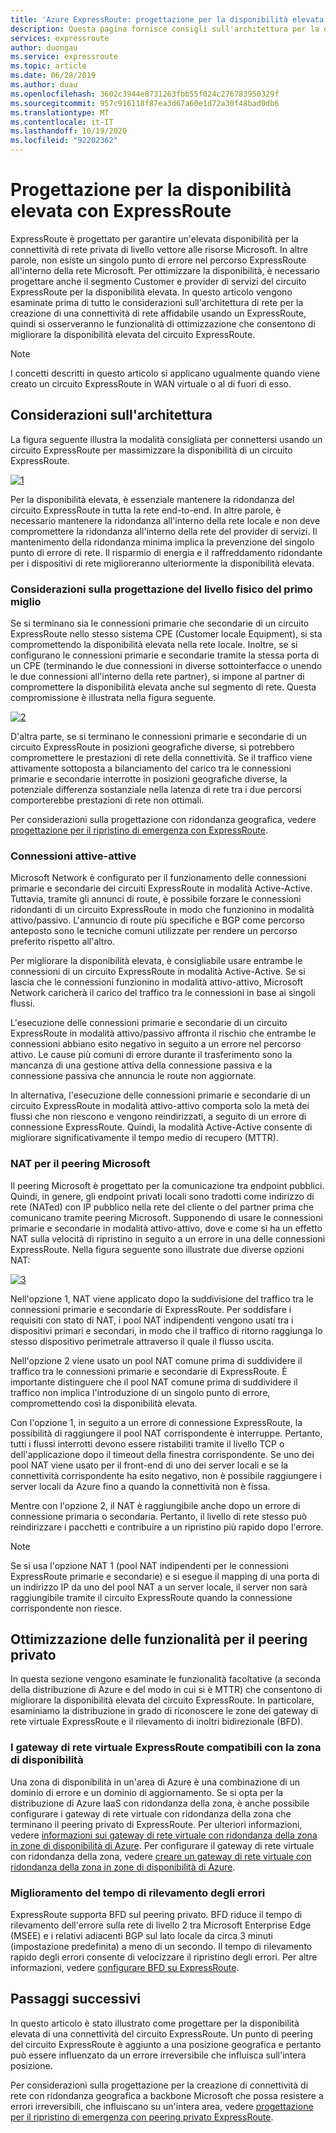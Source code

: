 ```yaml
---
title: 'Azure ExpressRoute: progettazione per la disponibilità elevata'
description: Questa pagina fornisce consigli sull'architettura per la disponibilità elevata durante l'uso di Azure ExpressRoute.
services: expressroute
author: duongau
ms.service: expressroute
ms.topic: article
ms.date: 06/28/2019
ms.author: duau
ms.openlocfilehash: 3602c3944e8731263fbb55f024c276783950329f
ms.sourcegitcommit: 957c916118f87ea3d67a60e1d72a30f48bad0db6
ms.translationtype: MT
ms.contentlocale: it-IT
ms.lasthandoff: 10/19/2020
ms.locfileid: "92202362"
---
```

# <a name="designing-for-high-availability-with-expressroute"></a>Progettazione per la disponibilità elevata con ExpressRoute

ExpressRoute è progettato per garantire un'elevata disponibilità per la connettività di rete privata di livello vettore alle risorse Microsoft. In altre parole, non esiste un singolo punto di errore nel percorso ExpressRoute all'interno della rete Microsoft. Per ottimizzare la disponibilità, è necessario progettare anche il segmento Customer e provider di servizi del circuito ExpressRoute per la disponibilità elevata. In questo articolo vengono esaminate prima di tutto le considerazioni sull'architettura di rete per la creazione di una connettività di rete affidabile usando un ExpressRoute, quindi si osserveranno le funzionalità di ottimizzazione che consentono di migliorare la disponibilità elevata del circuito ExpressRoute.

>[!NOTE]
>I concetti descritti in questo articolo si applicano ugualmente quando viene creato un circuito ExpressRoute in WAN virtuale o al di fuori di esso.
>

## <a name="architecture-considerations"></a>Considerazioni sull'architettura

La figura seguente illustra la modalità consigliata per connettersi usando un circuito ExpressRoute per massimizzare la disponibilità di un circuito ExpressRoute.

 [![1]][1]

Per la disponibilità elevata, è essenziale mantenere la ridondanza del circuito ExpressRoute in tutta la rete end-to-end. In altre parole, è necessario mantenere la ridondanza all'interno della rete locale e non deve compromettere la ridondanza all'interno della rete del provider di servizi. Il mantenimento della ridondanza minima implica la prevenzione del singolo punto di errore di rete. Il risparmio di energia e il raffreddamento ridondante per i dispositivi di rete miglioreranno ulteriormente la disponibilità elevata.

### <a name="first-mile-physical-layer-design-considerations"></a>Considerazioni sulla progettazione del livello fisico del primo miglio

 Se si terminano sia le connessioni primarie che secondarie di un circuito ExpressRoute nello stesso sistema CPE (Customer locale Equipment), si sta compromettendo la disponibilità elevata nella rete locale. Inoltre, se si configurano le connessioni primarie e secondarie tramite la stessa porta di un CPE (terminando le due connessioni in diverse sottointerfacce o unendo le due connessioni all'interno della rete partner), si impone al partner di compromettere la disponibilità elevata anche sul segmento di rete. Questa compromissione è illustrata nella figura seguente.

[![2]][2]

D'altra parte, se si terminano le connessioni primarie e secondarie di un circuito ExpressRoute in posizioni geografiche diverse, si potrebbero compromettere le prestazioni di rete della connettività. Se il traffico viene attivamente sottoposta a bilanciamento del carico tra le connessioni primarie e secondarie interrotte in posizioni geografiche diverse, la potenziale differenza sostanziale nella latenza di rete tra i due percorsi comporterebbe prestazioni di rete non ottimali. 

Per considerazioni sulla progettazione con ridondanza geografica, vedere [progettazione per il ripristino di emergenza con ExpressRoute][DR].

### <a name="active-active-connections"></a>Connessioni attive-attive

Microsoft Network è configurato per il funzionamento delle connessioni primarie e secondarie dei circuiti ExpressRoute in modalità Active-Active. Tuttavia, tramite gli annunci di route, è possibile forzare le connessioni ridondanti di un circuito ExpressRoute in modo che funzionino in modalità attivo/passivo. L'annuncio di route più specifiche e BGP come percorso anteposto sono le tecniche comuni utilizzate per rendere un percorso preferito rispetto all'altro.

Per migliorare la disponibilità elevata, è consigliabile usare entrambe le connessioni di un circuito ExpressRoute in modalità Active-Active. Se si lascia che le connessioni funzionino in modalità attivo-attivo, Microsoft Network caricherà il carico del traffico tra le connessioni in base ai singoli flussi.

L'esecuzione delle connessioni primarie e secondarie di un circuito ExpressRoute in modalità attivo/passivo affronta il rischio che entrambe le connessioni abbiano esito negativo in seguito a un errore nel percorso attivo. Le cause più comuni di errore durante il trasferimento sono la mancanza di una gestione attiva della connessione passiva e la connessione passiva che annuncia le route non aggiornate.

In alternativa, l'esecuzione delle connessioni primarie e secondarie di un circuito ExpressRoute in modalità attivo-attivo comporta solo la metà dei flussi che non riescono e vengono reindirizzati, a seguito di un errore di connessione ExpressRoute. Quindi, la modalità Active-Active consente di migliorare significativamente il tempo medio di recupero (MTTR).

### <a name="nat-for-microsoft-peering"></a>NAT per il peering Microsoft 

Il peering Microsoft è progettato per la comunicazione tra endpoint pubblici. Quindi, in genere, gli endpoint privati locali sono tradotti come indirizzo di rete (NATed) con IP pubblico nella rete del cliente o del partner prima che comunicano tramite peering Microsoft. Supponendo di usare le connessioni primarie e secondarie in modalità attivo-attivo, dove e come si ha un effetto NAT sulla velocità di ripristino in seguito a un errore in una delle connessioni ExpressRoute. Nella figura seguente sono illustrate due diverse opzioni NAT:

[![3]][3]

Nell'opzione 1, NAT viene applicato dopo la suddivisione del traffico tra le connessioni primarie e secondarie di ExpressRoute. Per soddisfare i requisiti con stato di NAT, i pool NAT indipendenti vengono usati tra i dispositivi primari e secondari, in modo che il traffico di ritorno raggiunga lo stesso dispositivo perimetrale attraverso il quale il flusso uscita.

Nell'opzione 2 viene usato un pool NAT comune prima di suddividere il traffico tra le connessioni primarie e secondarie di ExpressRoute. È importante distinguere che il pool NAT comune prima di suddividere il traffico non implica l'introduzione di un singolo punto di errore, compromettendo così la disponibilità elevata.

Con l'opzione 1, in seguito a un errore di connessione ExpressRoute, la possibilità di raggiungere il pool NAT corrispondente è interruppe. Pertanto, tutti i flussi interrotti devono essere ristabiliti tramite il livello TCP o dell'applicazione dopo il timeout della finestra corrispondente. Se uno dei pool NAT viene usato per il front-end di uno dei server locali e se la connettività corrispondente ha esito negativo, non è possibile raggiungere i server locali da Azure fino a quando la connettività non è fissa.

Mentre con l'opzione 2, il NAT è raggiungibile anche dopo un errore di connessione primaria o secondaria. Pertanto, il livello di rete stesso può reindirizzare i pacchetti e contribuire a un ripristino più rapido dopo l'errore. 

> [!NOTE]
> Se si usa l'opzione NAT 1 (pool NAT indipendenti per le connessioni ExpressRoute primarie e secondarie) e si esegue il mapping di una porta di un indirizzo IP da uno del pool NAT a un server locale, il server non sarà raggiungibile tramite il circuito ExpressRoute quando la connessione corrispondente non riesce.
> 

## <a name="fine-tuning-features-for-private-peering"></a>Ottimizzazione delle funzionalità per il peering privato

In questa sezione vengono esaminate le funzionalità facoltative (a seconda della distribuzione di Azure e del modo in cui si è MTTR) che consentono di migliorare la disponibilità elevata del circuito ExpressRoute. In particolare, esaminiamo la distribuzione in grado di riconoscere le zone dei gateway di rete virtuale ExpressRoute e il rilevamento di inoltri bidirezionale (BFD).

### <a name="availability-zone-aware-expressroute-virtual-network-gateways"></a>I gateway di rete virtuale ExpressRoute compatibili con la zona di disponibilità

Una zona di disponibilità in un'area di Azure è una combinazione di un dominio di errore e un dominio di aggiornamento. Se si opta per la distribuzione di Azure IaaS con ridondanza della zona, è anche possibile configurare i gateway di rete virtuale con ridondanza della zona che terminano il peering privato di ExpressRoute. Per ulteriori informazioni, vedere [informazioni sui gateway di rete virtuale con ridondanza della zona in zone di disponibilità di Azure][zone redundant vgw]. Per configurare il gateway di rete virtuale con ridondanza della zona, vedere [creare un gateway di rete virtuale con ridondanza della zona in zone di disponibilità di Azure][conf zone redundant vgw].

### <a name="improving-failure-detection-time"></a>Miglioramento del tempo di rilevamento degli errori

ExpressRoute supporta BFD sul peering privato. BFD riduce il tempo di rilevamento dell'errore sulla rete di livello 2 tra Microsoft Enterprise Edge (MSEE) e i relativi adiacenti BGP sul lato locale da circa 3 minuti (impostazione predefinita) a meno di un secondo. Il tempo di rilevamento rapido degli errori consente di velocizzare il ripristino degli errori. Per altre informazioni, vedere [configurare BFD su ExpressRoute][BFD].

## <a name="next-steps"></a>Passaggi successivi

In questo articolo è stato illustrato come progettare per la disponibilità elevata di una connettività del circuito ExpressRoute. Un punto di peering del circuito ExpressRoute è aggiunto a una posizione geografica e pertanto può essere influenzato da un errore irreversibile che influisca sull'intera posizione. 

Per considerazioni sulla progettazione per la creazione di connettività di rete con ridondanza geografica a backbone Microsoft che possa resistere a errori irreversibili, che influiscano su un'intera area, vedere [progettazione per il ripristino di emergenza con peering privato ExpressRoute][DR].

<!--Image References-->
[1]: ./media/designing-for-high-availability-with-expressroute/exr-reco.png "metodo consigliato per la connessione tramite ExpressRoute"
[2]: ./media/designing-for-high-availability-with-expressroute/suboptimal-lastmile-connectivity.png "connettività Last Mile non ottimale"
[3]: ./media/designing-for-high-availability-with-expressroute/nat-options.png "opzioni NAT"


<!--Link References-->
[zone redundant vgw]: ../vpn-gateway/about-zone-redundant-vnet-gateways.md
[conf zone redundant vgw]: ../vpn-gateway/create-zone-redundant-vnet-gateway.md
[Configure Global Reach]: ./expressroute-howto-set-global-reach.md
[BFD]: ./expressroute-bfd.md
[DR]: ./designing-for-disaster-recovery-with-expressroute-privatepeering.md